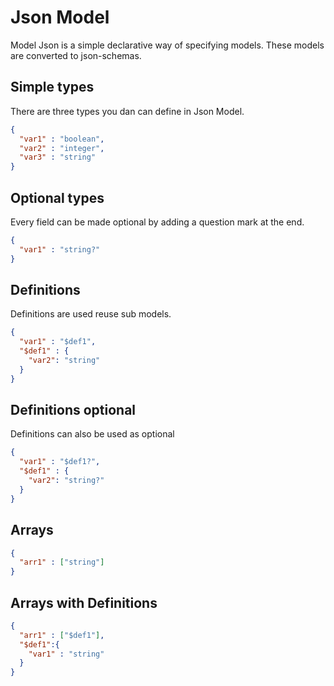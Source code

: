 # Json Model

Model Json is a simple declarative way of specifying models. These models are converted to json-schemas.

## Simple types
There are three types you dan can define in Json Model.
```json
{
  "var1" : "boolean",
  "var2" : "integer",
  "var3" : "string"
}
```  

## Optional types
Every field can be made optional by adding a question mark at the end.
```json
{
  "var1" : "string?"
}
```
## Definitions
Definitions are used reuse sub models.
```json
{
  "var1" : "$def1",
  "$def1" : {
    "var2": "string"
  }
}
```  

## Definitions optional
Definitions can also be used as optional
```json
{
  "var1" : "$def1?",
  "$def1" : {
    "var2": "string?"
  }
}
```  

## Arrays 
```json
{
  "arr1" : ["string"]
}

```
## Arrays with Definitions
```json
{
  "arr1" : ["$def1"],
  "$def1":{
    "var1" : "string"
  }
}
```

